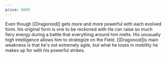 ```yaml
---
price: 8000
---
```

Even though [[Dragonoid]] gets more and more powerful with each evolved form. his original form is one to be reckoned with He can raise so much fiery energy during a battle that everything around him melts. His unusually high intelligence allows him to strategize on the Field. [[Dragonoid]]s main weakness is that he's not extremely agile, but what he loses in mobility he makes up for with his powerful strikes.